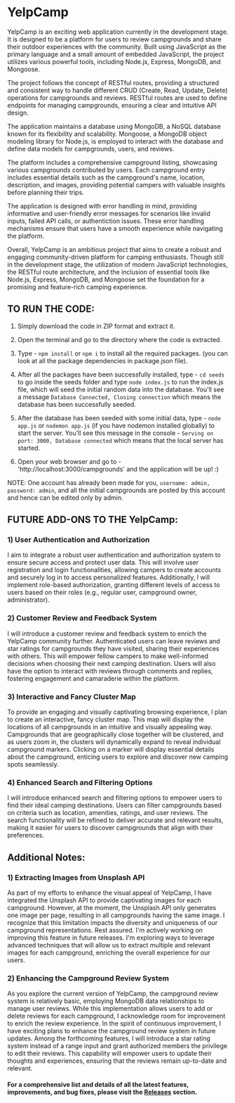 # YelpCamp
YelpCamp is an exciting web application currently in the development stage. It is designed to be a platform for users to review campgrounds and share their outdoor experiences with the community. Built using JavaScript as the primary language and a small amount of embedded JavaScript, the project utilizes various powerful tools, including Node.js, Express, MongoDB, and Mongoose.

The project follows the concept of RESTful routes, providing a structured and consistent way to handle different CRUD (Create, Read, Update, Delete) operations for campgrounds and reviews. RESTful routes are used to define endpoints for managing campgrounds, ensuring a clear and intuitive API design.

The application maintains a database using MongoDB, a NoSQL database known for its flexibility and scalability. Mongoose, a MongoDB object modeling library for Node.js, is employed to interact with the database and define data models for campgrounds, users, and reviews.

The platform includes a comprehensive campground listing, showcasing various campgrounds contributed by users. Each campground entry includes essential details such as the campground's name, location, description, and images, providing potential campers with valuable insights before planning their trips.

The application is designed with error handling in mind, providing informative and user-friendly error messages for scenarios like invalid inputs, failed API calls, or authentiction issues. These error handling mechanisms ensure that users have a smooth experience while navigating the platform.

Overall, YelpCamp is an ambitious project that aims to create a robust and engaging community-driven platform for camping enthusiasts. Though still in the development stage, the utilization of modern JavaScript technologies, the RESTful route architecture, and the inclusion of essential tools like Node.js, Express, MongoDB, and Mongoose set the foundation for a promising and feature-rich camping experience.

## TO RUN THE CODE:

1) Simply download the code in ZIP format and extract it.
   
2) Open the terminal and go to the directory where the code is extracted.
   
3) Type - ```npm install``` or ```npm i``` to install all the required packages. (you can look at all the package dependencies in package.json file).
4) After all the packages have been successfully installed, type - `cd seeds` to go inside the seeds folder and type `node index.js` to run the index.js file, which will seed the initial random data into the database. You'll see a message `Database Connected, Closing connection` which means the database has been successfully seeded.

5) After the database has been seeded with some initial data, type - ```node app.js``` or ```nodemon app.js``` (if you have nodemon installed globally) to start the server. You'll see this message in the console - ```Serving on port: 3000, Database connected``` which means that the local server has started.
   
6) Open your web browser and go to - 'http://localhost:3000/campgrounds' and the application will be up! :)

NOTE: One account has already been made for you, `username: admin, password: admin`, and all the initial campgrounds are posted by this account and hence can be edited only by admin.


## FUTURE ADD-ONS TO THE YelpCamp:
### 1) **User Authentication and Authorization**
I aim to integrate a robust user authentication and authorization system to ensure secure access and protect user data. This will involve user registration and login functionalities, allowing campers to create accounts and securely log in to access personalized features. Additionally, I will implement role-based authorization, granting different levels of access to users based on their roles (e.g., regular user, campground owner, administrator).
### 2) **Customer Review and Feedback System**
I will introduce a customer review and feedback system to enrich the YelpCamp community further. Authenticated users can leave reviews and star ratings for campgrounds they have visited, sharing their experiences with others. This will empower fellow campers to make well-informed decisions when choosing their next camping destination. Users will also have the option to interact with reviews through comments and replies, fostering engagement and camaraderie within the platform.
### 3) **Interactive and Fancy Cluster Map**  
To provide an engaging and visually captivating browsing experience, I plan to create an interactive, fancy cluster map. This map will display the locations of all campgrounds in an intuitive and visually appealing way. Campgrounds that are geographically close together will be clustered, and as users zoom in, the clusters will dynamically expand to reveal individual campground markers. Clicking on a marker will display essential details about the campground, enticing users to explore and discover new camping spots seamlessly.
### 4) **Enhanced Search and Filtering Options**  
I will introduce enhanced search and filtering options to empower users to find their ideal camping destinations. Users can filter campgrounds based on criteria such as location, amenities, ratings, and user reviews. The search functionality will be refined to deliver accurate and relevant results, making it easier for users to discover campgrounds that align with their preferences.

## Additional Notes:
### 1) Extracting Images from Unsplash API
As part of my efforts to enhance the visual appeal of YelpCamp, I have integrated the Unsplash API to provide captivating images for each campground. However, at the moment, the Unsplash API only generates one image per page, resulting in all campgrounds having the same image. I recognize that this limitation impacts the diversity and uniqueness of our campground representations. Rest assured. I'm actively working on improving this feature in future releases. I'm exploring ways to leverage advanced techniques that will allow us to extract multiple and relevant images for each campground, enriching the overall experience for our users.

### 2) Enhancing the Campground Review System
As you explore the current version of YelpCamp, the campground review system is relatively basic, employing MongoDB data relationships to manage user reviews. While this implementation allows users to add or delete reviews for each campground, I acknowledge room for improvement to enrich the review experience. In the spirit of continuous improvement, I have exciting plans to enhance the campground review system in future updates. Among the forthcoming features, I will introduce a star rating system instead of a range input and grant authorized members the privilege to edit their reviews. This capability will empower users to update their thoughts and experiences, ensuring that the reviews remain up-to-date and relevant.


#### For a comprehensive list and details of all the latest features, improvements, and bug fixes, please visit the [Releases](https://github.com/sak345/YelpCamp/releases) section.
